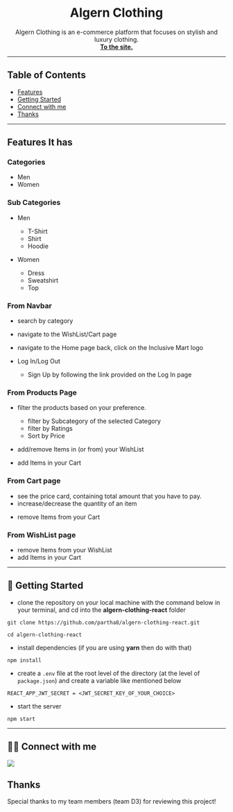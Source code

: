 <h1 align="center">Algern Clothing</h1>

<p align="center">
  Algern Clothing is an e-commerce platform that focuses on stylish and luxury clothing.
  <br>
  <a target="__blank" href="https://algern-clothing-react.netlify.app/"><strong>To the site.</strong></a>
  <br>
</p>

<!-- ![Forks](https://img.shields.io/github/forks/partha8/weeb-culture)
![Stars](https://img.shields.io/github/stars/partha8/weeb-culture)
![License](https://img.shields.io/github/license/partha8/weeb-culture) -->

</div>

---

## Table of Contents

- [Features](#features)
- [Getting Started](#getting-started)
- [Connect with me](#-connect-with-me)
- [Thanks](#thanks)

---

## Features It has

### Categories

- Men
- Women

### Sub Categories

- Men

  + T-Shirt
  + Shirt
  + Hoodie

- Women

  + Dress
  + Sweatshirt
  + Top

### From Navbar

- search by category
- navigate to the WishList/Cart page
- navigate to the Home page back, click on the Inclusive Mart logo
- Log In/Log Out

  - Sign Up by following the link provided on the Log In page

<!-- ### From Home

- click on the Category in which you want to buy
- add/remove Items in (or from) your WishList
- add Items in your Cart -->

### From Products Page

- filter the products based on your preference.

  - filter by Subcategory of the selected Category
  - filter by Ratings
  - Sort by Price

- add/remove Items in (or from) your WishList
- add Items in your Cart

### From Cart page

- see the price card, containing total amount that you have to pay.
- increase/decrease the quantity of an item
<!-- - add/remove Items in (or from) your WishList -->
- remove Items from your Cart

### From WishList page

- remove Items from your WishList
- add Items in your Cart

---

## 🔌 Getting Started

- clone the repository on your local machine with the command below in your terminal, and cd into the **algern-clothing-react** folder

```
git clone https://github.com/partha8/algern-clothing-react.git

cd algern-clothing-react
```

- install dependencies (if you are using **yarn** then do with that)

```
npm install
```

- create a `.env` file at the root level of the directory (at the level of `package.json`) and create a variable like mentioned below

```
REACT_APP_JWT_SECRET = <JWT_SECRET_KEY_OF_YOUR_CHOICE>
```

- start the server

```
npm start
```

---
## 👨‍💻 Connect with me

<a href="https://twitter.com/partha_sarma8"><img src="https://img.shields.io/badge/Twitter-1DA1F2?style=for-the-badge&logo=twitter&logoColor=white"/></a>

## Thanks

Special thanks to my team members (team D3) for reviewing this project!

